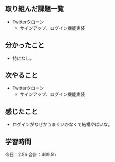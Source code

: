 ## 取り組んだ課題一覧
*  Twitterクローン
   * サインアップ、ログイン機能実装
## 分かったこと
* 特になし。
  
    
    

## 次やること
*  Twitterクローン
   * サインアップ、ログイン機能実装
## 感じたこと
*  ログインがなぜかうまくいかなくて結構やばいな。
 
## 学習時間
今日：2.5h
合計：469.5h
